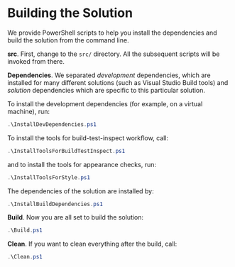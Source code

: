 # Building the Solution

We provide PowerShell scripts to help you install the dependencies and build 
the solution from the command line.

**src**. First, change to the `src/` directory. All the subsequent scripts will be 
invoked from there.

**Dependencies**. We separated *development* dependencies, which are installed for many different
solutions (such as Visual Studio Build tools) and *solution* dependencies
which are specific to this particular solution.

To install the development dependencies (for example, on a virtual machine), 
run:

```powershell
.\InstallDevDependencies.ps1
```

To install the tools for build-test-inspect workflow, call:

```powershell
.\InstallToolsForBuildTestInspect.ps1
```

and to install the tools for appearance checks, run:

```powershell
.\InstallToolsForStyle.ps1
```

The dependencies of the solution are installed by:

```powershell
.\InstallBuildDependencies.ps1
```

**Build**. Now you are all set to build the solution:

```powershell
.\Build.ps1
```

**Clean**. If you want to clean everything after the build, call:

```powershell
.\Clean.ps1
```
